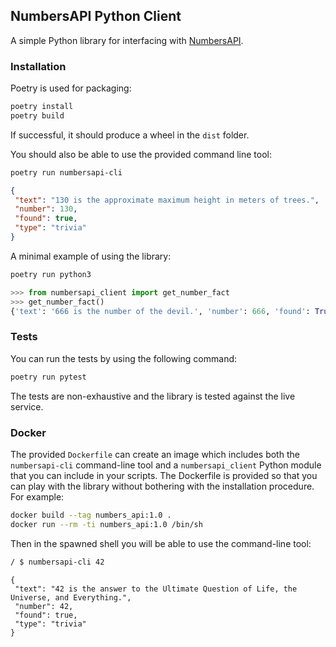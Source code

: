 ## NumbersAPI Python Client

A simple Python library for interfacing with [NumbersAPI](numbersapi.com/).

### Installation

Poetry is used for packaging:

```sh
poetry install
poetry build
```

If successful, it should produce a wheel in the `dist` folder.

You should also be able to use the provided command line tool:

```sh
poetry run numbersapi-cli
```

```json
{
 "text": "130 is the approximate maximum height in meters of trees.",
 "number": 130,
 "found": true,
 "type": "trivia"
}
```

A minimal example of using the library:

```sh
poetry run python3
```
```python
>>> from numbersapi_client import get_number_fact
>>> get_number_fact()
{'text': '666 is the number of the devil.', 'number': 666, 'found': True, 'type': 'trivia'}
```


### Tests

You can run the tests by using the following command:

```sh
poetry run pytest
```

The tests are non-exhaustive and the library is tested against the live service.


### Docker

The provided `Dockerfile` can create an image which includes both the
`numbersapi-cli` command-line tool and a `numbersapi_client` Python module that
you can include in your scripts. The Dockerfile is provided so that you can
play with the library without bothering with the installation procedure. For
example:

```sh
docker build --tag numbers_api:1.0 .
docker run --rm -ti numbers_api:1.0 /bin/sh
```

Then in the spawned shell you will be able to use the command-line tool:
```sh
/ $ numbersapi-cli 42

```


```
{
 "text": "42 is the answer to the Ultimate Question of Life, the Universe, and Everything.",
 "number": 42,
 "found": true,
 "type": "trivia"
}
```

